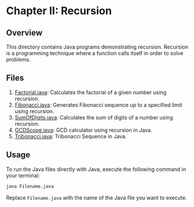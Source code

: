 # Chapter II: Recursion

## Overview

This directory contains Java programs demonstrating recursion. Recursion is a programming technique where a function calls itself in order to solve problems.

## Files

1. [Factorial.java](Factorial.java): Calculates the factorial of a given number using recursion.
2. [Fibonacci.java](Fibonacci.java): Generates Fibonacci sequence up to a specified limit using recursion.
3. [SumOfDigits.java](SumOfDigits.java): Calculates the sum of digits of a number using recursion.
4. [GCDScope.java](GCDScope.java): GCD calculator using recursion in Java.
5. [Tribonacci.java](Tribonacci.java): Tribonacci Sequence in Java.

## Usage

To run the Java files directly with Java, execute the following command in your terminal:

```bash
java Filename.java
```

Replace `Filename.java` with the name of the Java file you want to execute.
